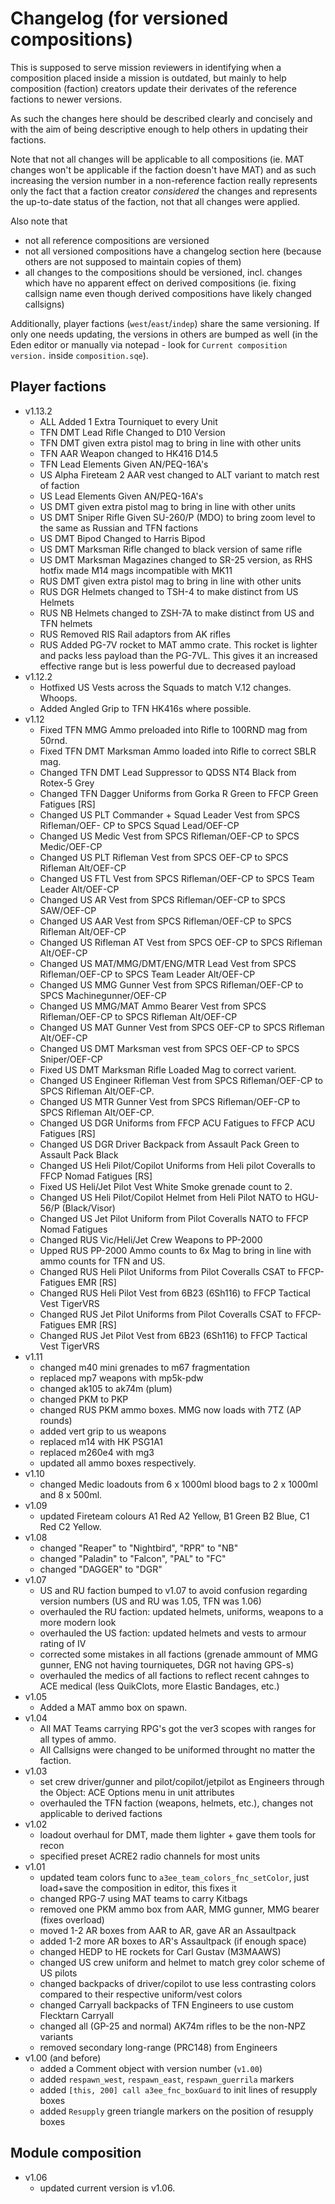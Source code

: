 Changelog (for versioned compositions)
======================================
This is supposed to serve mission reviewers in identifying when a composition
placed inside a mission is outdated, but mainly to help composition (faction)
creators update their derivates of the reference factions to newer versions.

As such the changes here should be described clearly and concisely and with the
aim of being descriptive enough to help others in updating their factions.

Note that not all changes will be applicable to all compositions (ie. MAT
changes won't be applicable if the faction doesn't have MAT) and as such
increasing the version number in a non-reference faction really represents only
the fact that a faction creator *considered* the changes and represents the
up-to-date status of the faction, not that all changes were applied.

Also note that
- not all reference compositions are versioned
- not all versioned compositions have a changelog section here (because others
  are not supposed to maintain copies of them)
- all changes to the compositions should be versioned, incl. changes which have
  no apparent effect on derived compositions (ie. fixing callsign name even
  though derived compositions have likely changed callsigns)

Additionally, player factions (`west`/`east`/`indep`) share the same
versioning. If only one needs updating, the versions in others are bumped as
well (in the Eden editor or manually via notepad - look for
`Current composition version.` inside `composition.sqe`).

Player factions
---------------
- v1.13.2
  - ALL Added 1 Extra Tourniquet to every Unit
  - TFN DMT Lead Rifle Changed to D10 Version
  - TFN DMT given extra pistol mag to bring in line with other units
  - TFN AAR Weapon changed to HK416 D14.5
  - TFN Lead Elements Given AN/PEQ-16A's
  - US Alpha Fireteam 2 AAR vest changed to ALT variant to match rest of faction
  - US Lead Elements Given AN/PEQ-16A's
  - US DMT given extra pistol mag to bring in line with other units
  - US DMT Sniper Rifle Given SU-260/P (MDO) to bring zoom level to the same as Russian and TFN factions
  - US DMT Bipod Changed to Harris Bipod
  - US DMT Marksman Rifle changed to black version of same rifle
  - US DMT Marksman Magazines changed to SR-25 version, as RHS hotfix made M14 mags incompatible with MK11
  - RUS DMT given extra pistol mag to bring in line with other units
  - RUS DGR Helmets changed to TSH-4 to make distinct from US Helmets
  - RUS NB Helmets changed to ZSH-7A to make distinct from US and TFN helmets
  - RUS Removed RIS Rail adaptors from AK rifles
  - RUS Added PG-7V rocket to MAT ammo crate. This rocket is lighter and packs less payload than the PG-7VL. This gives it an  increased effective range but is less powerful due to decreased payload
- v1.12.2
  - Hotfixed US Vests across the Squads to match V.12 changes. Whoops.
  - Added Angled Grip to TFN HK416s where possible. 
- v1.12
  - Fixed TFN MMG Ammo preloaded into Rifle to 100RND mag from 50rnd.
  - Fixed TFN DMT Marksman Ammo loaded into Rifle to correct SBLR mag.
  - Changed TFN DMT Lead Suppressor to QDSS NT4 Black from Rotex-5 Grey
  - Changed TFN Dagger Uniforms from Gorka R Green to FFCP Green Fatigues [RS]
  - Changed US PLT Commander + Squad Leader Vest from SPCS Rifleman/OEF- CP to SPCS Squad Lead/OEF-CP
  - Changed US Medic Vest from SPCS Rifleman/OEF-CP to SPCS Medic/OEF-CP
  - Changed US PLT Rifleman Vest from SPCS OEF-CP to SPCS Rifleman Alt/OEF-CP
  - Changed US FTL Vest from SPCS Rifleman/OEF-CP to SPCS Team Leader Alt/OEF-CP
  - Changed US AR Vest from SPCS Rifleman/OEF-CP to SPCS SAW/OEF-CP
  - Changed US AAR Vest from SPCS Rifleman/OEF-CP to SPCS Rifleman Alt/OEF-CP
  - Changed US Rifleman AT Vest from SPCS OEF-CP to SPCS Rifleman Alt/OEF-CP
  - Changed US MAT/MMG/DMT/ENG/MTR Lead Vest from SPCS Rifleman/OEF-CP to SPCS Team Leader Alt/OEF-CP
  - Changed US MMG Gunner Vest from SPCS Rifleman/OEF-CP to SPCS Machinegunner/OEF-CP
  - Changed US MMG/MAT Ammo Bearer Vest from SPCS Rifleman/OEF-CP to SPCS Rifleman Alt/OEF-CP
  - Changed US MAT Gunner Vest from SPCS OEF-CP to SPCS Rifleman Alt/OEF-CP
  - Changed US DMT Marksman vest from SPCS OEF-CP to SPCS Sniper/OEF-CP
  - Fixed US DMT Marksman Rifle Loaded Mag to correct varient.
  - Changed US Engineer Rifleman Vest from SPCS Rifleman/OEF-CP to SPCS Rifleman Alt/OEF-CP.
  - Changed US MTR Gunner Vest from SPCS Rifleman/OEF-CP to SPCS Rifleman Alt/OEF-CP.
  - Changed US DGR Uniforms from FFCP ACU Fatigues to FFCP ACU Fatigues [RS]
  - Changed US DGR Driver Backpack from Assault Pack Green to Assault Pack Black
  - Changed US Heli Pilot/Copilot Uniforms from Heli pilot Coveralls to FFCP Nomad Fatigues [RS]
  - Fixed US Heli/Jet Pilot Vest White Smoke grenade count to 2.
  - Changed US Heli Pilot/Copilot Helmet from Heli Pilot NATO to HGU-56/P (Black/Visor)
  - Changed US Jet Pilot Uniform from Pilot Coveralls NATO to  FFCP Nomad Fatigues
  - Changed RUS Vic/Heli/Jet Crew Weapons to PP-2000
  - Upped RUS PP-2000 Ammo counts to 6x Mag to bring in line with ammo counts for TFN and US.
  - Changed RUS Heli Pilot Uniforms from Pilot Coveralls CSAT to FFCP-Fatigues EMR [RS]
  - Changed RUS Heli Pilot Vest from 6B23 (6Sh116) to FFCP Tactical Vest TigerVRS
  - Changed RUS Jet Pilot Uniforms from Pilot Coveralls CSAT to FFCP-Fatigues EMR [RS]
  - Changed RUS Jet Pilot Vest from 6B23 (6Sh116) to FFCP Tactical Vest TigerVRS
- v1.11
  - changed m40 mini grenades to m67 fragmentation
  - replaced mp7 weapons with mp5k-pdw
  - changed ak105 to ak74m (plum) 
  - changed PKM to PKP
  - changed RUS PKM ammo boxes. MMG now loads with 7TZ (AP rounds)
  - added vert grip to us weapons
  - replaced m14 with HK PSG1A1
  - replaced m260e4 with mg3
  - updated all ammo boxes respectively. 
- v1.10
  - changed Medic loadouts from 6 x 1000ml blood bags to 2 x 1000ml and 8 x 500ml.
- v1.09
  - updated Fireteam colours A1 Red A2 Yellow, B1 Green B2 Blue, C1 Red C2 Yellow.
- v1.08
  - changed "Reaper" to "Nightbird", "RPR" to "NB"
  - changed "Paladin" to "Falcon", "PAL" to "FC"
  - changed "DAGGER" to "DGR"
- v1.07
  - US and RU faction bumped to v1.07 to avoid confusion regarding version numbers (US and RU was 1.05, TFN was 1.06)
  - overhauled the RU faction: updated helmets, uniforms, weapons to a more modern look
  - overhauled the US faction: updated helmets and vests to armour rating of IV
  - corrected some mistakes in all factions (grenade ammount of MMG gunner, ENG not having tourniquetes, DGR not having GPS-s)
  - overhauled the medics of all factions to reflect recent cahnges to ACE medical (less QuikClots, more Elastic Bandages, etc.)
- v1.05
  - Added a MAT ammo box on spawn.
- v1.04
  - All MAT Teams carrying RPG's got the ver3 scopes with ranges for all types
    of ammo.
  - All Callsigns were changed to be uniformed throught no matter the faction.
- v1.03
  - set crew driver/gunner and pilot/copilot/jetpilot as Engineers through the
    Object: ACE Options menu in unit attributes
  - overhauled the TFN faction (weapons, helmets, etc.), changes not applicable
    to derived factions
- v1.02
  - loadout overhaul for DMT, made them lighter + gave them tools for recon
  - specified preset ACRE2 radio channels for most units
- v1.01
  - updated team colors func to `a3ee_team_colors_fnc_setColor`, just load+save
    the composition in editor, this fixes it
  - changed RPG-7 using MAT teams to carry Kitbags
  - removed one PKM ammo box from AAR, MMG gunner, MMG bearer (fixes overload)
  - moved 1-2 AR boxes from AAR to AR, gave AR an Assaultpack
  - added 1-2 more AR boxes to AR's Assaultpack (if enough space)
  - changed HEDP to HE rockets for Carl Gustav (M3MAAWS)
  - changed US crew uniform and helmet to match grey color scheme of US pilots
  - changed backpacks of driver/copilot to use less contrasting colors compared
    to their respective uniform/vest colors
  - changed Carryall backpacks of TFN Engineers to use custom Flecktarn Carryall
  - changed all (GP-25 and normal) AK74m rifles to be the non-NPZ variants
  - removed secondary long-range (PRC148) from Engineers
- v1.00 (and before)
  - added a Comment object with version number (`v1.00`)
  - added `respawn_west`, `respawn_east`, `respawn_guerrila` markers
  - added `[this, 200] call a3ee_fnc_boxGuard` to init lines of resupply boxes
  - added `Resupply` green triangle markers on the position of resupply boxes
  
Module composition
---------------
- v1.06
  - updated current version is v1.06.
